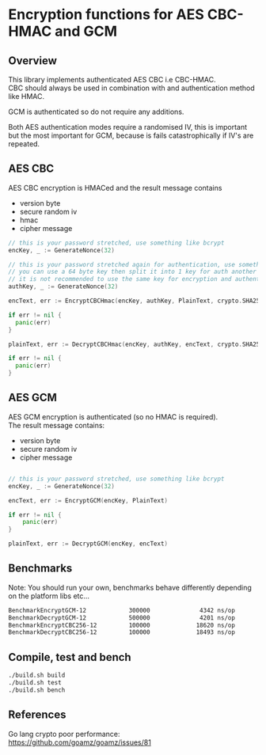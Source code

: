 # Encryption functions for AES CBC-HMAC and GCM

## Overview


This library implements authenticated AES CBC i.e CBC-HMAC.  
CBC should always be used in combination with and authentication method like HMAC.  

GCM is authenticated so do not require any additions.

Both AES authentication modes require a randomised IV, this is important but the most important
for GCM, because is fails catastrophically if IV's are repeated.


## AES CBC 

AES CBC encryption is HMACed and the result message contains   

  * version byte
  * secure random iv
  * hmac
  * cipher message

```go
// this is your password stretched, use something like bcrypt
encKey, _ := GenerateNonce(32)

// this is your password stretched again for authentication, use something like bcrypt
// you can use a 64 byte key then split it into 1 key for auth another for enc
// it is not recommended to use the same key for encryption and authentication.
authKey, _ := GenerateNonce(32)

encText, err := EncryptCBCHmac(encKey, authKey, PlainText, crypto.SHA256.New)

if err != nil {
  panic(err)
}

plainText, err := DecryptCBCHmac(encKey, authKey, encText, crypto.SHA256.New)

if err != nil {
  panic(err)
}
```
## AES GCM

AES GCM encryption is authenticated (so no HMAC is required).  
The result message contains:  

  * version byte
  * secure random iv
  * cipher message
  
```go

// this is your password stretched, use something like bcrypt
encKey, _ := GenerateNonce(32)

encText, err := EncryptGCM(encKey, PlainText)

if err != nil {
	panic(err)
}

plainText, err := DecryptGCM(encKey, encText)

```
## Benchmarks

Note: You should run your own, benchmarks behave differently depending on the platform libs etc...

```bash
BenchmarkEncryptGCM-12            300000              4342 ns/op
BenchmarkDecryptGCM-12            500000              4201 ns/op
BenchmarkEncryptCBC256-12         100000             18620 ns/op
BenchmarkDecryptCBC256-12         100000             18493 ns/op
```

## Compile, test and bench

```bash
./build.sh build
./build.sh test
./build.sh bench
```

## References 

Go lang crypto poor performance: https://github.com/goamz/goamz/issues/81
